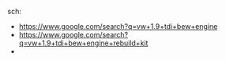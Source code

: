 sch:
- https://www.google.com/search?q=vw+1.9+tdi+bew+engine
- https://www.google.com/search?q=vw+1.9+tdi+bew+engine+rebuild+kit
- 
